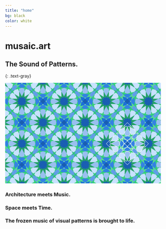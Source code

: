 ```yaml
---
title: "home"
bg: black
color: white
---
```


# **musaic.art**
## The Sound of Patterns.
{: .text-gray}

![](/img/four_star.svg)

### Architecture meets Music.
### Space meets Time.
### The frozen music of visual patterns is brought to life.

